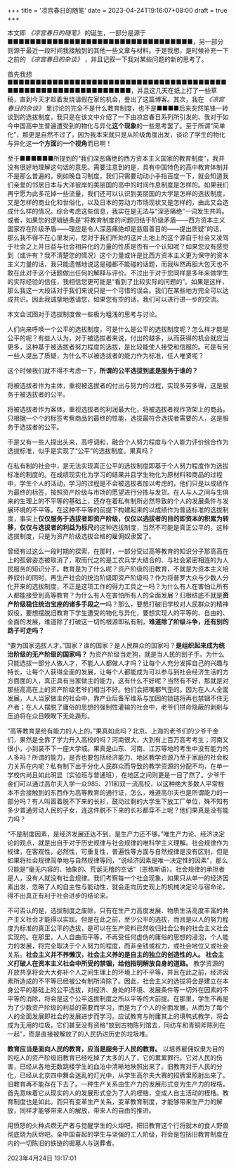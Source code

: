 +++
title = '凉宫春日的随笔'
date = 2023-04-24T19:16:07+08:00
draft = true
+++

本文即 _《凉宫春日的随笔》_ 的诞生，一部分是源于■■■■■■■■■■■■■■■■■■■■■■■■■■■■■■■■■，另一部分则源于最近一段时间我接触到的其他一些文章与材料。于是我想，是时候补充一下之前的 _《凉宫春日的杂谈》_ ，并且记叙一下我对某些问题的新的思考了。

首先我想■■■■■■■■■■■■■■■■■■■■■■■■■■■■■■■■■■■■■■■■■■■■■■■■■■■■■■■■■■■■■，并且这几天在纸上打了一些草稿，直到今天才趁着发烧请假在家的机会，誊出了这篇博客。其次，我在 _《凉宫春日的杂谈》_ 里讨论的完全不是什么教育制度，也不是■■■■后来突然笔锋一转谈到的选拔制度，我只是在该文中介绍了一下由凉宫春日系列所引发的、我对于如今中国高中生普遍遭受到的物化与异化**这个现象**的一些思考罢了。至于所谓“简单化”，那更是自然不过了，因为我本来就只是从阶级角度出发，谈论了学生的物化与异化这**一个方面**的**一个视角**而已啊！

至于■■■■■■所提到的“我们深恶痛绝的西方资本主义国家的教育制度”，我并没有很好地理解这句话的意思。需要注意到的是，具有中国特色的高中教育体制并不是那么普遍的。例如晚自习制度，我们只需要动动小手指百度一下，就会知道我们亲爱的邻居日本与大洋彼岸的美丽国的高中的时间作息制度是怎样的。如果我们再宁愿为此多花掉一些流量，我们还可以认识到美丽国的大学是怎样的选拔制度，又是怎样的商业化和世俗化，以及日本的劳动力市场现状又是怎样的，由此又会造成什么样的情况。综合考虑这些信息，我实在是无法与“深恶痛绝”一词发生共鸣。或者，如果您的逻辑链条是“将教育制度的问题归结于阶级矛盾——西方资本主义国家存在阶级矛盾——理应是令人深恶痛绝却是慈眉善目的——提出质疑”的话，那么我不得不在心里发问，您对于我们所处的这片土地上的这个源自于社会又凌驾于社会之上并日益与社会相异化的力量的性质是否有一个认知呢？如果您没有感觉到（或许有？我不清楚您的情况）这个力量或许是比西方资本主义更为保守的资本主义力量的话，我只能遗憾地说这是碰都不能碰的话题，而我纵然再胆大包天也不敢在此对于这个话题做出任何的解释与评价。不过出于对于您同样是多年来做学生的实际经验的信任，我相信您更可能是“看到了比较实际的问题的”。如果是这样，那么我这一大段话对于我们来说只是一个可惜的误会。我们在某些地方完全可以达成共识。因此我诚挚地邀请您，如果您有空的话，我们可以进行进一步的交流。

本文会试图对于选拔制度做一些极为粗浅的思考与讨论。

人们向来呼唤一个公平的选拔制度，可是什么是公平的选拔制度呢？怎么样才能是公平的呢？有些人认为，对于被选拔者来说，付出的越多，从而获得的机会就应当更多，这种基于被选拔者努力程度的选拔，是比较能使人接受和信服的。可是有另一些人提出了质疑，为什么不以被选拔者的能力作为标准，任人唯贤呢？

这个时候我们就不得不考虑一下，**所谓的公平选拔到底是服务于谁的？**

将被选拔者作为主体，重视被选拔者的付出与努力的过程，实现多劳多得，这是服务于被选拔者的公平。

将被选拔者作为客体，重视选拔者的利润最大化，将被选拔者视作货架上的商品，只根据一个个的标签考察商品的最终的性能，选拔最符合选拔者需要的人，这是服务于选拔者的公平。

于是又有一些人探出头来，高呼调和，融合个人努力程度与个人能力评价综合作为选拔标准，似乎是实现了“公平”的选拔制度。果真吗？

在私有制的社会中，是无法实现真正公平的选拔制度即基于个人努力程度作为选拔标准的制度的。在成绩现实化为学习的结果并且学生物化为原材料和商品的过程中，学生个人的活动，学习的过程是不会被选拔者加以考虑的，他们只是以成绩作为最终的标签，按照资产阶级与市场的愿望进行分拣与发货。在人与人之间与生俱来的生理上的不平等的基础上，还存在着私有制所必然导致的个人的发展条件与发展环境的不平等。在这种不平等的前提下构建起来的以成绩作为普适标准的选拔制度，事实上**仅仅服务于选拔者即资产阶级，仅仅以选拔者的目的即资本的积累为转移，仅仅与选拔者的利益为标尺**的这种选拔制度，当然不可能是真正公平的。这种选拔制度，只是为资产阶级选拔合格的雇佣奴隶罢了。

曾经有过这么一段时期的探索，在那时，一部分受过高等教育的知识分子那高高在上的孤僻姿态被取消了，取而代之的是工农兵学大结合的、与社会紧密相连的为人民服务的知识分子。教育是为了什么呢？资产阶级的旧教育，不就是为资本主义培养奴仆的同时，再生产社会的统治阶级即资产阶级吗？作为将普罗大众与少数人分化开来的选拔制度，不正是这项工作的得力工具之一吗？为什么有人在害怕让所有人都能接受到高等教育？为什么有人在害怕所有人的全面发展？归根结底不就是**资产阶级稳住统治宝座的诸多手段之一**吗？那么，要想打破旧学校对人民群众的精神奴役，要想摆脱旧教育下学生遭受的物化与异化，要想实现人的平等的、自由的、全面的发展，难道除了打破这一切的根源即私有制，**难道除了阶级斗争，还有别的路子可走吗？**

“要为国家选拔人才。”国家？谁的国家？是人民群众的国家吗？**是组织起来成为统治阶级的无产阶级的国家吗？** 为资产阶级当走狗，就是当人民的刽子手。为什么只能选拔一部分人做人才，不能人人都做人才吗？让每个人充分发挥自己的兴趣与特长，让每个人获得全面的发展，让每个人都能成为可以参与到社会经济生活的方方面面的人，真正具有当家做主的能力，这有什么不好呢？当然有不好，那就是对那些高高在上的资产阶级老爷们相当不好。他们会把嘴都气歪的。因为在人人全面发展，人人当家做主的社会中，靠产业后备军维系与加固的锁链将再也禁锢不住无产者；在人人摆脱了庸俗的思想的强制性灌输的社会中，老爷们拼命隐蔽的剥削与压迫将在众目睽睽下无处遁形。

“高等教育是给有能力的人上的。”果真如此吗？北京、上海的老爷们的少爷千金们，果然是全靠了学力升入高校的吗？河南很大，大到有上百万高考考生；河南又很小，小到装不下一座大学城。果真是山东、河南、江苏等地的考生中没有能力的人多吗？所谓的能力，是否也要包括经济能力、地区教学资源乃至于家庭的社会权力关系在内呢？私有制下出于分化人民群众而导致的教学资源的分配不均，在单一学校内尚且如此明显（实验班与普通班），在地区之间则更是一目了然了。少爷千金们可以通过高尔夫入学一众985、211和双一流高校，以这种绝大多数人平常根本不会接触到的东西作为高等教育的通行证，怎么，难道高尔夫也是所谓能力的一部分吗？有人叫嚣着脱不下来的长衫，鼓动过剩的大学生下放工厂单位，殊不知有多少普通劳动人民的子女，连这件脱不下来的长衫都穿不上呢？他们果真是没有能力吗？

“不是制度因素，是经济发展还达不到，是生产力还不够。”唯生产力论、经济决定论的观点，就是出自于对于历史规律与社会规律的唯科学主义理解。社会规律作为规律，在客观性，必然性，可重复性，普遍性等方面与自然规律是没有区别，但是如果将社会规律简单地与自然规律等同，“说经济因素是唯一决定性的因素”，那么只能是“毫无内容的、抽象的、荒诞无稽的空话”（恩格斯语）。社会规律的承担者是人，没有人就没有社会规律。我们考察每一个社会现象，如果只从单一的经济因素出发，忽略了人的自主性与能动性，就会走向历史观上的机械决定论与宿命论，得不出真正有利于社会进步的结论来。

不可否认的是，选拔制度之废除，只有在生产力高度发展、物质生活高度丰富的共产主义社会才能得以实现。但是在此之前，至少公平的选拔，而且是以人的努力程度为标准的真正公平的选拔，是可以在生产资料已然收归社会公有的社会主义社会实现的。在那里，人人自由而平等，不再受任何虚伪的庸俗的思想的浸泡，个人能力的发展，将完全取决于个人努力的程度，而非金钱或权力，或社会地位又或社会关系。**社会主义并不养懒汉，社会主义养的是自主的独立的创造性的人。 社会主义打破人在资本主义社会中所受的禁锢，给他指明解放自身的道路。** 教学资源的开放共享将会大大弥补个人之间生理上的环境上的不平等，并且在此之前，经济因素所造成的不平等已经被公有制所消除了。因此，社会主义的选拔将会是建立在本身公平的基础上的公平选拔，对经济、身处的环境、发展条件等一切外在因素的不平等的消除，将会是这个公平选拔制度之所以平等的大前提。在那里，学生不再是为了少数资产阶级的利益的需要而学习，而是为了个人的全面发展，从而为了每个人的全面发展即社会的发展进步而学习。应试教育与附庸其上的填鸭式教学，将会成为无用的垃圾，它们甚至没有资格“放到古物陈列馆去，同纺车和青铜斧陈列在一起”，而是直接被解放了的人民扔进历史的垃圾堆。

**教育应当是面向人民的教育，应当是服务于人民的教育。** 以培养雇佣奴隶为目的的吃人的资产阶级旧教育已经吃掉了太多的人了，它的累累罪行。它对人民的伤害，已经从各地无数跳楼学生的血泊中清晰地映照出来了。旧教育对于人民的分化，已经从北京四中舞会迷乱的灯光中，从学生高尔夫大赛的招牌里照射出来了。旧教育再不能存在下去了。一种生产关系由生产力的发展形式变为生产力的桎梏，首先意味着它从现实的人的发展形式变为了人的桎梏，变成人自主活动的桎梏。教育制度也是如此。而只有变革生产关系，变革教育制度，才能够带来生产力的解放，同样才能够带来人的解放，带来人的自由的推进。

用愤怒的火种点燃无产者与觉醒学生的火炬吧，把旧教育这个行将就木的食人野兽彻底烧为灰烬吧。全中国奋起的学生与坚强的工人阶级，将会是包括旧教育制度在内的一切陈旧的铁链的掘墓人与送葬者。

2023年4月24日 19:17:01
